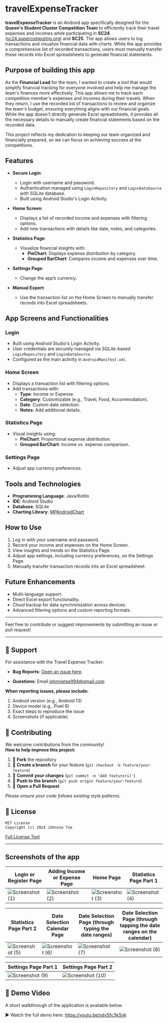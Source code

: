 # travelExpenseTracker

**travelExpenseTracker** is an Android app specifically designed for the **Queen's Student Cluster Competition Team** to efficiently track their travel expenses and incomes while participating in **SC24** ([sc24.supercomputing.org](https://sc24.supercomputing.org)) and **SC25**. The app allows users to log transactions and visualize financial data with charts. While the app provides a comprehensive list of recorded transactions, users must manually transfer these records into Excel spreadsheets to generate financial statements.

## Purpose of building this app
As the **Financial Lead** for the team, I wanted to create a tool that would simplify financial tracking for everyone involved and help me manage the team's finances more effectively. This app allows me to track each competition member's expenses and incomes during their travels. When they return, I use the recorded list of transactions to review and organize the team's budget, ensuring everything aligns with our financial goals. While the app doesn't directly generate Excel spreadsheets, it provides all the necessary details to manually create financial statements based on the recorded data.

This project reflects my dedication to keeping our team organized and financially prepared, so we can focus on achieving success at the competitions.

## Features

- **Secure Login**: 
  - Login with username and password.
  - Authentication managed using `LoginRepository` and `LoginDataSource` with SQLite database.
  - Built using Android Studio's Login Activity.

- **Home Screen**: 
  - Displays a list of recorded income and expenses with filtering options.
  - Add new transactions with details like date, notes, and categories.

- **Statistics Page**: 
  - Visualize financial insights with:
    - **PieChart**: Displays expense distribution by category.
    - **Grouped BarChart**: Compares income and expenses over time.

- **Settings Page**: 
  - Change the app’s currency.
 
- **Manual Export**: 
  - Use the transaction list on the Home Screen to manually transfer records into Excel spreadsheets.

## App Screens and Functionalities

### Login
- Built using Android Studio's Login Activity.
- User credentials are securely managed via SQLite-based `LoginRepository` and `LoginDataSource`.
- Configured as the main activity in `AndroidManifest.xml`.

### Home Screen
- Displays a transaction list with filtering options.
- Add transactions with:
  - **Type**: Income or Expense.
  - **Category**: Customizable (e.g., Travel, Food, Accommodation).
  - **Date**: Custom date selection.
  - **Notes**: Add additional details.

### Statistics Page
- Visual insights using:
  - **PieChart**: Proportional expense distribution.
  - **Grouped BarChart**: Income vs. expense comparison.

### Settings Page
- Adjust app currency preferences.

## Tools and Technologies
- **Programming Language**: Java/Kotlin
- **IDE**: Android Studio
- **Database**: SQLite
- **Charting Library**: [MPAndroidChart](https://github.com/PhilJay/MPAndroidChart)

## How to Use
1. Log in with your username and password.
2. Record your income and expenses on the Home Screen.
3. View insights and trends on the Statistics Page.
4. Adjust app settings, including currency preferences, on the Settings Page.
5. Manually transfer transaction records into an Excel spreadsheet.

## Future Enhancements
- Multi-language support.
- Direct Excel export functionality.
- Cloud backup for data synchronization across devices.
- Advanced filtering options and custom reporting formats.

---

Feel free to contribute or suggest improvements by submitting an issue or pull request!


---
## 💬 Support

For assistance with the Travel Expense Tracker:
- **Bug Reports**: [Open an issue here](https://github.com/JohnnieTse/travelExpenseTracker/issues).  

- **Questions**: Email [johnnietse994@gmail.com](mailto:johnnietse994@gmail.com)

**When reporting issues, please include:**
1. Android version (e.g., Android 13)
2. Device model (e.g., Pixel 6)
3. Exact steps to reproduce the issue
4. Screenshots (if applicable)

## 🤝 Contributing

We welcome contributions from the community!  
**How to help improve this project:**

1. 🍴 **Fork** the repository
2. 🌿 **Create a branch** for your feature (`git checkout -b feature/your-feature`)
3. 💾 **Commit your changes** (`git commit -m 'Add feature(s)'`)
4. 🚀 **Push to the branch** (`git push origin feature/your-feature`)
5. 🔄 **Open a Pull Request**

*Please ensure your code follows existing style patterns.*

## 📜 License 

```plaintext
MIT License
Copyright (c) 2024 Johnnie Tse
```
[Full License Text](LICENSE)

---


## Screenshots of the app
| Login or Register Page       | Adding Income or Expense Page      | Home Page | Statistics Page Part 1  |
|----------------|----------------|----------------|----------------|
![Screenshot (1)](https://github.com/user-attachments/assets/dd403aed-4882-486d-8da2-f95cf32678c7) | ![Screenshot (2)](https://github.com/user-attachments/assets/9c631cd4-e88f-4642-9e46-badc9a6784ac) | ![Screenshot (3)](https://github.com/user-attachments/assets/c3523e9b-7c2d-46cc-ad70-9b845a5e351e) | ![Screenshot (4)](https://github.com/user-attachments/assets/50af9ea4-3246-467a-83f1-abf8bae3710a)

| Statistics Page Part 2      | Date Selection Calendar Page      | Date Selection Page (through typing the date ranges)       | Date Selection Page (through tapping the date ranges on the calendar) |
|----------------|----------------|----------------|----------------|
![Screenshot (5)](https://github.com/user-attachments/assets/86e527b2-2483-48bd-8d8e-0a4df560bf5c) | ![Screenshot (6)](https://github.com/user-attachments/assets/36907229-52aa-4cf8-beb4-b1c7e6141bca) | ![Screenshot (7)](https://github.com/user-attachments/assets/ba4eb00d-6572-45a7-902a-5424fdafadad) | ![Screenshot (8)](https://github.com/user-attachments/assets/b976479a-e9a9-4563-a4a9-88ab59db5a68) 

| Settings Page Part 1      | Settings Page Part 2| 
|----------------|----------------|
![Screenshot (9)](https://github.com/user-attachments/assets/4619b53f-4f19-4035-ae1b-f11a5f126f88) | ![Screenshot (10)](https://github.com/user-attachments/assets/9b094578-ae66-4adf-8c47-700ea021198a)


## 🎥 Demo Video
A short walkthrough of the application is available below.

▶️ Watch the full demo here:
https://youtu.be/sdySfc3kSyk
